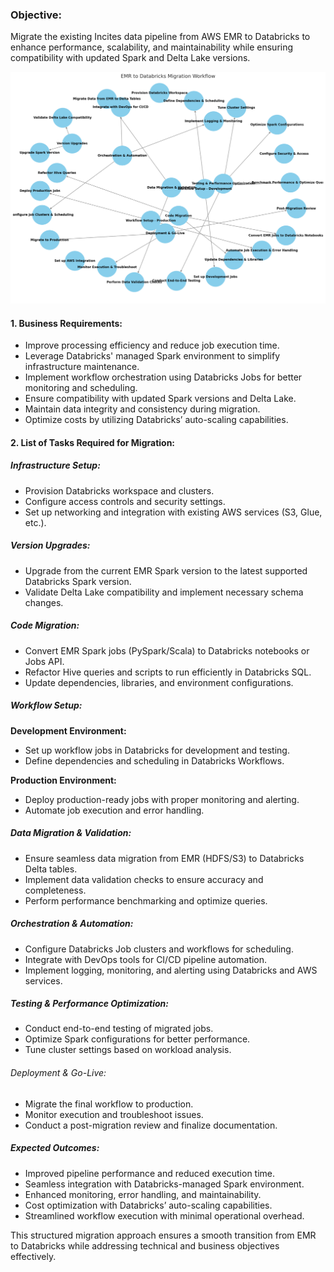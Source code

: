 ### Objective:

Migrate the existing Incites data pipeline from AWS EMR to Databricks to enhance performance, scalability, and maintainability while ensuring compatibility with updated Spark and Delta Lake versions.


![alt text](emr-databrick-image.png)


#### 1. Business Requirements:

- Improve processing efficiency and reduce job execution time.
- Leverage Databricks' managed Spark environment to simplify infrastructure maintenance.
- Implement workflow orchestration using Databricks Jobs for better monitoring and scheduling.
- Ensure compatibility with updated Spark versions and Delta Lake.
- Maintain data integrity and consistency during migration.
- Optimize costs by utilizing Databricks’ auto-scaling capabilities.



#### 2. List of Tasks Required for Migration:


##### Infrastructure Setup:

- Provision Databricks workspace and clusters.
- Configure access controls and security settings.
- Set up networking and integration with existing AWS services (S3, Glue, etc.).


##### Version Upgrades:

- Upgrade from the current EMR Spark version to the latest supported Databricks Spark version.
- Validate Delta Lake compatibility and implement necessary schema changes.


##### Code Migration:

- Convert EMR Spark jobs (PySpark/Scala) to Databricks notebooks or Jobs API.
- Refactor Hive queries and scripts to run efficiently in Databricks SQL.
- Update dependencies, libraries, and environment configurations.

##### Workflow Setup:

**Development Environment:**

- Set up workflow jobs in Databricks for development and testing.
- Define dependencies and scheduling in Databricks Workflows.


**Production Environment:**

- Deploy production-ready jobs with proper monitoring and alerting.
- Automate job execution and error handling.


##### Data Migration & Validation:

- Ensure seamless data migration from EMR (HDFS/S3) to Databricks Delta tables.
- Implement data validation checks to ensure accuracy and completeness.
- Perform performance benchmarking and optimize queries.


##### Orchestration & Automation:

- Configure Databricks Job clusters and workflows for scheduling.
- Integrate with DevOps tools for CI/CD pipeline automation.
- Implement logging, monitoring, and alerting using Databricks and AWS services.


##### Testing & Performance Optimization:

- Conduct end-to-end testing of migrated jobs.
- Optimize Spark configurations for better performance.
- Tune cluster settings based on workload analysis.


###### Deployment & Go-Live:

- Migrate the final workflow to production.
- Monitor execution and troubleshoot issues.
- Conduct a post-migration review and finalize documentation.


##### Expected Outcomes:

- Improved pipeline performance and reduced execution time.
- Seamless integration with Databricks-managed Spark environment.
- Enhanced monitoring, error handling, and maintainability.
- Cost optimization with Databricks’ auto-scaling capabilities.
- Streamlined workflow execution with minimal operational overhead.


This structured migration approach ensures a smooth transition from EMR to Databricks while addressing technical and business objectives effectively.

